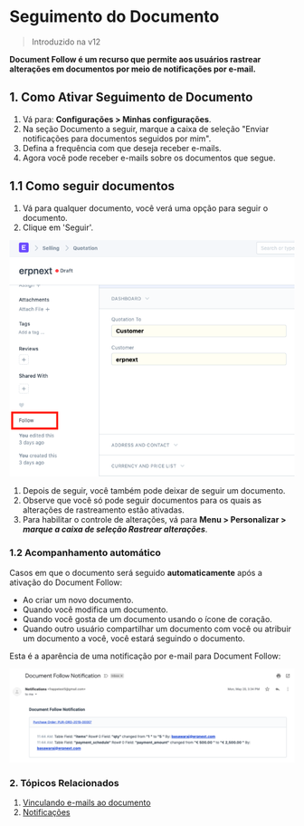 # Seguimento do Documento



> 
> Introduzido na v12
> 
> 
> 


**Document Follow é um recurso que permite aos usuários rastrear alterações em documentos por meio de notificações por e-mail.**


## 1. Como Ativar Seguimento de Documento


1. Vá para: **Configurações > Minhas configurações**.
2. Na seção Documento a seguir, marque a caixa de seleção "Enviar notificações para documentos seguidos por mim".
3. Defina a frequência com que deseja receber e-mails.
4. Agora você pode receber e-mails sobre os documentos que segue.


## 1.1 Como seguir documentos


1. Vá para qualquer documento, você verá uma opção para seguir o documento.
2. Clique em 'Seguir'.


![Defining Criteria](/files/document-follow-how-to-follow.png)


1. Depois de seguir, você também pode deixar de seguir um documento.
2. Observe que você só pode seguir documentos para os quais as alterações de rastreamento estão ativadas.
3. Para habilitar o controle de alterações, vá para **Menu > Personalizar > *marque a caixa de seleção Rastrear alterações***.


### 1.2 Acompanhamento automático


Casos em que o documento será seguido **automaticamente** após a ativação do Document Follow:


* Ao criar um novo documento.
* Quando você modifica um documento.
* Quando você gosta de um documento usando o ícone de coração.
* Quando outro usuário compartilhar um documento com você ou atribuir um documento a você, você estará seguindo o documento.


Esta é a aparência de uma notificação por e-mail para Document Follow:


![Defining Criteria](/files/document-follow-email.png)


### 2. Tópicos Relacionados


1. [Vinculando e-mails ao documento](/docs/pt/setting-up/email/linking-emails-to-document)
2. [Notificações](/docs/pt/setting-up/notifications)
